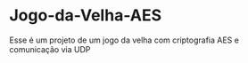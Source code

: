 # Jogo-da-Velha-AES
Esse é um projeto de um jogo da velha  com criptografia AES e comunicação via UDP
